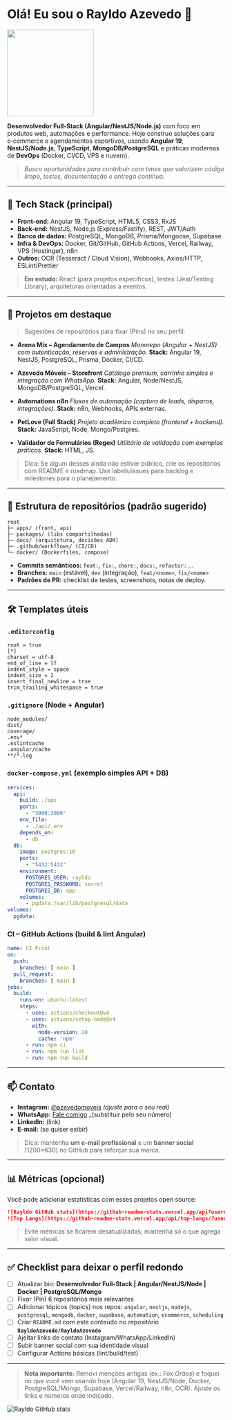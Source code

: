 # Olá! Eu sou o Rayldo Azevedo 👋
<img src="https://media3.giphy.com/media/v1.Y2lkPTc5MGI3NjExOG94bDI2M2ltNWpoMXU3YXo0OHVscXFqY2UyODJ4OG5pbXc2ZDFxYiZlcD12MV9pbnRlcm5hbF9naWZfYnlfaWQmY3Q9Zw/xT1XGC8nIdwGgjgpa0/giphy.gif" width="200px"  />

**Desenvolvedor Full‑Stack (Angular/NestJS/Node.js)** com foco em produtos web, automações e performance. Hoje construo soluções para e‑commerce e agendamentos esportivos, usando **Angular 19**, **NestJS/Node.js**, **TypeScript**, **MongoDB/PostgreSQL** e práticas modernas de **DevOps** (Docker, CI/CD, VPS e nuvem).

> *Busco oportunidades para contribuir com times que valorizem código limpo, testes, documentação e entrega contínua.*

---

## 🚀 Tech Stack (principal)

* **Front-end:** Angular 19, TypeScript, HTML5, CSS3, RxJS
* **Back-end:** NestJS, Node.js (Express/Fastify), REST, JWT/Auth
* **Banco de dados:** PostgreSQL, MongoDB, Prisma/Mongoose, Supabase
* **Infra & DevOps:** Docker, Git/GitHub, GitHub Actions, Vercel, Railway, VPS (Hostinger), n8n
* **Outros:** OCR (Tesseract / Cloud Vision), Webhooks, Axios/HTTP, ESLint/Prettier

> **Em estudo:** React (para projetos específicos), testes (Jest/Testing Library), arquiteturas orientadas a eventos.

---

## 📌 Projetos em destaque

> Sugestões de repositórios para fixar (Pins) no seu perfil:

* **Arena Mix – Agendamento de Campos**
  *Monorepo (Angular + NestJS) com autenticação, reservas e administração.*
  **Stack:** Angular 19, NestJS, PostgreSQL, Prisma, Docker, CI/CD.

* **Azevedo Móveis – Storefront**
  *Catálogo premium, carrinho simples e integração com WhatsApp.*
  **Stack:** Angular, Node/NestJS, MongoDB/PostgreSQL, Vercel.

* **Automations n8n**
  *Fluxos de automação (captura de leads, disparos, integrações).*
  **Stack:** n8n, Webhooks, APIs externas.

* **PetLove (Full Stack)**
  *Projeto acadêmico completo (frontend + backend).*
  **Stack:** JavaScript, Node, Mongo/Postgres.

* **Validador de Formulários (Regex)**
  *Utilitário de validação com exemplos práticos.*
  **Stack:** HTML, JS.

> Dica: Se algum desses ainda não estiver público, crie os repositórios com README e roadmap. Use labels/issues para backlog e milestones para o planejamento.

---

## 🧩 Estrutura de repositórios (padrão sugerido)

```
root
├─ apps/ (front, api)
├─ packages/ (libs compartilhadas)
├─ docs/ (arquitetura, decisões ADR)
├─ .github/workflows/ (CI/CD)
└─ docker/ (Dockerfiles, compose)
```

* **Commits semânticos:** `feat:`, `fix:`, `chore:`, `docs:`, `refactor:` …
* **Branches:** `main` (estável), `dev` (integração), `feat/<nome>`, `fix/<nome>`
* **Padrões de PR:** checklist de testes, screenshots, notas de deploy.

---

## 🛠️ Templates úteis

### `.editorconfig`

```
root = true
[*]
charset = utf-8
end_of_line = lf
indent_style = space
indent_size = 2
insert_final_newline = true
trim_trailing_whitespace = true
```

### `.gitignore` (Node + Angular)

```
node_modules/
dist/
coverage/
.env*
.eslintcache
.angular/cache
**/*.log
```

### `docker-compose.yml` (exemplo simples API + DB)

```yml
services:
  api:
    build: ./api
    ports:
      - "3000:3000"
    env_file:
      - ./api/.env
    depends_on:
      - db
  db:
    image: postgres:16
    ports:
      - "5432:5432"
    environment:
      POSTGRES_USER: rayldo
      POSTGRES_PASSWORD: secret
      POSTGRES_DB: app
    volumes:
      - pgdata:/var/lib/postgresql/data
volumes:
  pgdata:
```

### CI – GitHub Actions (build & lint Angular)

```yml
name: CI Front
on:
  push:
    branches: [ main ]
  pull_request:
    branches: [ main ]
jobs:
  build:
    runs-on: ubuntu-latest
    steps:
      - uses: actions/checkout@v4
      - uses: actions/setup-node@v4
        with:
          node-version: 20
          cache: 'npm'
      - run: npm ci
      - run: npm run lint
      - run: npm run build
```

---

## 📫 Contato

* **Instagram:** [@azevedomoveis](https://instagram.com/) *(ajuste para o seu real)*
* **WhatsApp:** [Fale comigo](https://wa.me/5599999999999) _(substituir pelo seu número)
* **LinkedIn:** (link)
* **E-mail:** (se quiser exibir)

> Dica: mantenha **um e-mail profissional** e um **banner social** (1200×630) no GitHub para reforçar sua marca.

---

## 📊 Métricas (opcional)

Você pode adicionar estatísticas com esses projetos open source:

```md
![Rayldo GitHub stats](https://github-readme-stats.vercel.app/api?username=RayldoAzevedo&show_icons=true)
![Top Langs](https://github-readme-stats.vercel.app/api/top-langs/?username=RayldoAzevedo&layout=compact)
```

> Evite métricas se ficarem desatualizadas; mantenha só o que agrega valor visual.

---

## ✅ Checklist para deixar o perfil redondo

* [ ] Atualizar bio: **Desenvolvedor Full‑Stack | Angular/NestJS/Node | Docker | PostgreSQL/Mongo**
* [ ] Fixar (Pin) 6 repositórios mais relevantes
* [ ] Adicionar tópicos (topics) nos repos: `angular`, `nestjs`, `nodejs`, `postgresql`, `mongodb`, `docker`, `supabase`, `automation`, `ecommerce`, `scheduling`
* [ ] Criar `README.md` com este conteúdo no repositório **`RayldoAzevedo/RayldoAzevedo`**
* [ ] Ajeitar links de contato (Instagram/WhatsApp/LinkedIn)
* [ ] Subir banner social com sua identidade visual
* [ ] Configurar Actions básicas (lint/build/test)

---

> **Nota importante:** Removi menções antigas (ex.: *Fox Grãos*) e foquei no que você vem usando hoje (Angular 19, NestJS/Node, Docker, PostgreSQL/Mongo, Supabase, Vercel/Railway, n8n, OCR). Ajuste os links e números onde indicado.






![Rayldo GitHub stats](https://github-readme-stats.vercel.app/api?username=RayldoAzevedo&show_icons=true&theme=radical)
